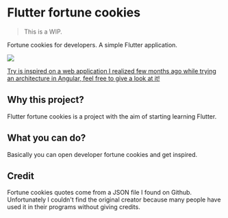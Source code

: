 # Flutter fortune cookies
> This is a WIP.

Fortune cookies for developers. A simple Flutter application.

![](https://raw.githubusercontent.com/ilmalte/flutter-fortune-cookies/master/documents/preview.gif)

[Try is inspired on a web application I realized few months ago while trying an architecture in Angular, feel free to give a look at it!](https://github.com/ilmalte/developer-fortune-cookies)

## Why this project?
Flutter fortune cookies is a project with the aim of starting learning Flutter.

## What you can do?
Basically you can open developer fortune cookies and get inspired.

## Credit
Fortune cookies quotes come from a JSON file I found on Github. 
Unfortunately I couldn't find the original creator because many people have used it in their programs without giving credits.
